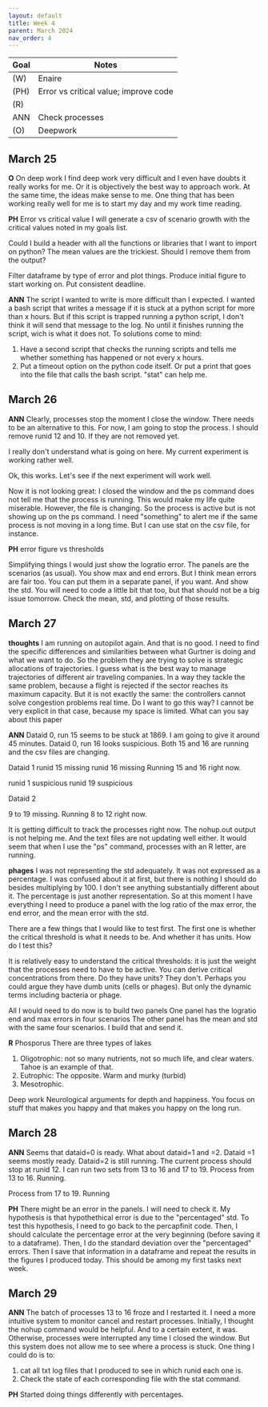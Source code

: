 ```yaml
---
layout: default
title: Week 4
parent: March 2024
nav_order: 4
---
```


| Goal | Notes |                           
| ----------- | ----------- |
|(W)|Enaire |
|(PH)|Error vs critical value; improve code |
|(R)| |
|ANN|Check processes |
|(O)|Deepwork |


## March 25

**O** On deep work
I find deep work very difficult and I even have doubts it really works for me. Or it is objectively the best way to approach work. At the same time, the ideas make sense to me.
One thing that has been working really well for me is to start my day and my work time reading.

**PH** Error vs critical value
I will generate a csv of scenario growth with the critical values noted in my goals list.

Could I build a header with all the functions or libraries that I want to import on python?
The mean values are the trickiest. Should I remove them from the output?

Filter dataframe by type of error and plot things. Produce initial figure to start working on. Put consistent deadline.

**ANN** The script I wanted to write is more difficult than I expected. I wanted a bash script that writes a message if it is stuck at a python script for more than x hours. But if this script is trapped running a python script, I don't think it will send that message to the log. No until it finishes running the script, wich is what it does not.
To solutions come to mind:
1. Have a second script that checks the running scripts and tells me whether something has happened or not every x hours.
2. Put a timeout option on the python code itself. Or put a print that goes into the file that calls the bash script. "stat" can help me.

## March 26

**ANN** Clearly, processes stop the moment I close the window. There needs to be an alternative to this. For now, I am going to stop the process.
I should remove runid 12 and 10. If they are not removed yet.

I really don't understand what is going on here. My current experiment is working rather well.

Ok, this works. Let's see if the next experiment will work well.

Now it is not looking great: I closed the window and the ps command does not tell me that the process is running. This would make my life quite miserable.
However, the file is changing. So the process is active but is not showing up on the ps command.
I need "something" to alert me if the same process is not moving in a long time. But I can use stat on the csv file, for instance.

**PH** error figure vs thresholds

Simplifying things I would just show the logratio error.
The panels are the scenarios (as usual).
You show max and end errors.
But I think mean errors are fair too. You can put them in a separate panel, if you want. And show the std.
You will need to code a little bit that too, but that should not be a big issue tomorrow.
Check the mean, std, and plotting of those results.

## March 27

**thoughts** I am running on autopilot again. And that is no good.
I need to find the specific differences and similarities between what Gurtner is doing and what we want to do.
So the problem they are trying to solve is strategic allocations of trajectories. I guess what is the best way to manage trajectories of different air traveling companies.
In a way they tackle the same problem, because a flight is rejected if the sector reaches its maximum capacity. But it is not exactly the same: the controllers cannot solve congestion problems real time.
Do I want to go this way? I cannot be very explicit in that case, because my space is limited.
What can you say about this paper

**ANN**
Dataid 0, run 15 seems to be stuck at 1869. I am going to give it around 45 minutes.
Dataid 0, run 16 looks suspicious.
Both 15 and 16 are running and the csv files are changing.

Dataid 1
runid 15 missing
runid 16 missing
Running 15 and 16 right now.

runid 1 suspicious
runid 19 suspicious

Dataid 2

9 to 19 missing. Running 8 to 12 right now.

It is getting difficult to track the processes right now. The nohup.out output is not helping me.
And the text files are not updating well either.
It would seem that when I use the "ps" command, processes with an R letter, are running.

**phages**
I was not representing the std adequately. It was not expressed as a percentage. I was confused about it at first, but there is nothing I should do besides multiplying by 100. I don't see anything substantially different about it. The percentage is just another representation.
So at this moment I have everything I need to produce a panel with the log ratio of the max error, the end error, and the mean error with the std.

There are a few things that I would like to test first.
The first one is whether the critical threshold is what it needs to be.
And whether it has units. How do I test this?

It is relatively easy to understand the critical thresholds: it is just the weight that the processes need to have to be active. You can derive critical concentrations from there. Do they have units? They don't. Perhaps you could argue they have dumb units (cells or phages). But only the dynamic terms including bacteria or phage.

All I would need to do now is to build two panels
One panel has the logratio end and max errors in four scenarios
The other panel has the mean and std with the same four scenarios. I build that and send it.

**R** Phosporus
There are three types of lakes

1. Oligotrophic: not so many nutrients, not so much life, and clear waters. Tahoe is an example of that.
2. Eutrophic: The opposite. Warm and murky (turbid)
3. Mesotrophic.

Deep work
Neurological arguments for depth and happiness. You focus on stuff that makes you happy and that makes you happy on the long run.

## March 28

**ANN** Seems that dataid=0 is ready. What about dataid=1 and =2.
Dataid =1 seems mostly ready. Dataid=2 is still running. The current process should stop at runid 12.
I can run two sets from 13 to 16 and 17 to 19.
Process from 13 to 16. Running.

Process from 17 to 19. Running

**PH** There might be an error in the panels. I will need to check it.
My hypothesis is that hypothethical error is due to the "percentaged" std.
To test this hypothesis, I need to go back to the percapfinit code. Then, I should calculate the percentage error at the very beginning (before saving it to a dataframe). Then, I do the standard deviation over the "percentaged" errors.
Then I save that information in a dataframe and repeat the results in the figures I produced today.
This should be among my first tasks next week.

## March 29

**ANN**
The batch of processes 13 to 16 froze and I restarted it. I need a more intuitive system to monitor cancel and restart processes. Initially, I thought the nohup command would be helpful. And to a certain extent, it was. Otherwise, processes were interrupted any time I closed the window. But this system does not allow me to see where a process is stuck.
One thing I could do is to:
1. cat all txt log files that I produced to see in which runid each one is.
2. Check the state of each corresponding file with the stat command.

**PH**
Started doing things differently with percentages.